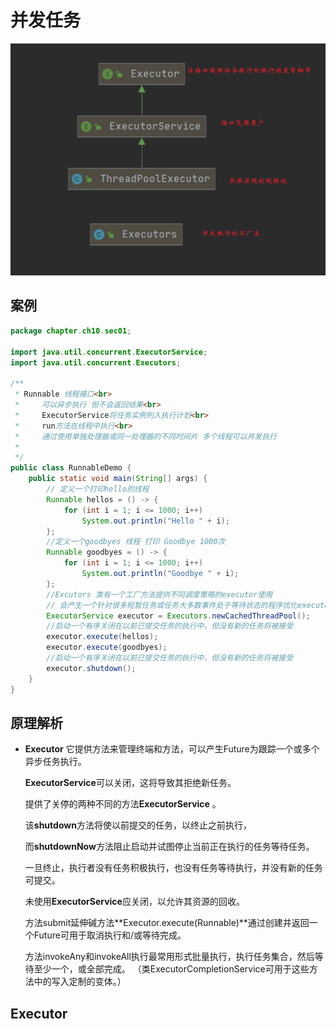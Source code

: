 # 并发任务

![image-20201113144544365](https://raw.githubusercontent.com/kujin521/Typora_images/master/img/currthrad.png)



## 案例

```java
package chapter.ch10.sec01;

import java.util.concurrent.ExecutorService;
import java.util.concurrent.Executors;

/**
 * Runnable 线程接口<br>
 *     可以异步执行 但不会返回结果<br>
 *     ExecutorService将任务实例列入执行计划<br>
 *     run方法在线程中执行<br>
 *     通过使用单独处理器或同一处理器的不同时间片 多个线程可以并发执行
 *
 */
public class RunnableDemo {
    public static void main(String[] args) {
        // 定义一个打印hello的线程
        Runnable hellos = () -> {
            for (int i = 1; i <= 1000; i++) 
                System.out.println("Hello " + i);
        };
        //定义一个goodbyes 线程 打印 Goodbye 1000次
        Runnable goodbyes = () -> {
            for (int i = 1; i <= 1000; i++) 
                System.out.println("Goodbye " + i);
        };
        //Excutors 类有一个工厂方法提供不同调度策略的executor使用
        // 会产生一个针对很多短暂任务或任务大多数事件处于等待状态的程序优化executor
        ExecutorService executor = Executors.newCachedThreadPool();
        //启动一个有序关闭在以前已提交任务的执行中，但没有新的任务将被接受
        executor.execute(hellos);        
        executor.execute(goodbyes);
        //启动一个有序关闭在以前已提交任务的执行中，但没有新的任务将被接受
        executor.shutdown();
    }
}
```

## 原理解析

- **Executor** 	它提供方法来管理终端和方法，可以产生Future为跟踪一个或多个异步任务执行。

  **ExecutorService**可以关闭，这将导致其拒绝新任务。

   提供了关停的两种不同的方法**ExecutorService** 。 

  ​	该**shutdown**方法将使以前提交的任务，以终止之前执行，

  ​	而**shutdownNow**方法阻止启动并试图停止当前正在执行的任务等待任务。 

  一旦终止，执行者没有任务积极执行，也没有任务等待执行，并没有新的任务可提交。 

  未使用**ExecutorService**应关闭，以允许其资源的回收。

  

  

  方法submit延伸碱方法**Executor.execute(Runnable)**通过创建并返回一个Future可用于取消执行和/或等待完成。

   方法invokeAny和invokeAll执行最常用形式批量执行，执行任务集合，然后等待至少一个，或全部完成。 （类ExecutorCompletionService可用于这些方法中的写入定制的变体。）
  


## Executor